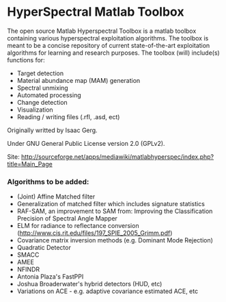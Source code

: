 # HyperSpectral Matlab Toolbox #

The open source Matlab Hyperspectral Toolbox is a matlab toolbox containing various hyperspectral exploitation algorithms. The toolbox is meant to be a concise repository of current state-of-the-art exploitation algorithms for learning and research purposes. The toolbox (will) include(s) functions for:
- Target detection
- Material abundance map (MAM) generation
- Spectral unmixing
- Automated processing
- Change detection
- Visualization
- Reading / writing files (.rfl, .asd, ect)

Originally writted by Isaac Gerg.

Under GNU General Public License version 2.0 (GPLv2).

Site: http://sourceforge.net/apps/mediawiki/matlabhyperspec/index.php?title=Main_Page

### Algorithms to be added:


- (Joint) Affine Matched filter
- Generalization of matched filter which includes signature statistics
- RAF-SAM, an improvement to SAM from: Improving the Classification Precision of Spectral Angle Mapper
- ELM for radiance to reflectance conversion (http://www.cis.rit.edu/files/197_SPIE_2005_Grimm.pdf)
- Covariance matrix inversion methods (e.g. Dominant Mode Rejection)
- Quadratic Detector
- SMACC
- AMEE
- NFINDR
- Antonia Plaza's FastPPI
- Joshua Broaderwater's hybrid detectors (HUD, etc)
- Variations on ACE - e.g. adaptive covariance estimated ACE, etc

